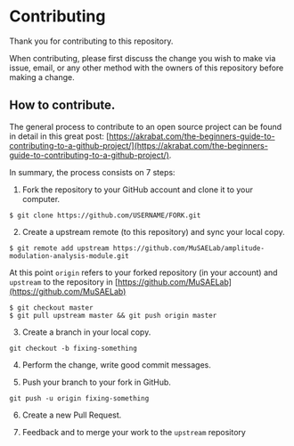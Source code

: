 # Contributing

Thank you for contributing to this repository.

When contributing, please first discuss the change you wish to make via issue, email, or any other method with the owners of this repository before making a change.

## How to contribute.
The general process to contribute to an open source project can be found in detail in this great post: [https://akrabat.com/the-beginners-guide-to-contributing-to-a-github-project/](https://akrabat.com/the-beginners-guide-to-contributing-to-a-github-project/).

In summary, the process consists on 7 steps:

1. Fork the repository to your GitHub account and clone it to your computer.

  ```
  $ git clone https://github.com/USERNAME/FORK.git
  ```

2. Create a upstream remote (to this repository) and sync your local copy.

  ```
  $ git remote add upstream https://github.com/MuSAELab/amplitude-modulation-analysis-module.git
  ```

  At this point `origin` refers to your forked repository (in your account) and `upstream` to the repository in [https://github.com/MuSAELab](https://github.com/MuSAELab)

  ```
  $ git checkout master    
  $ git pull upstream master && git push origin master
  ```
3. Create a branch in your local copy.

  ```
  git checkout -b fixing-something
  ```

4. Perform the change, write good commit messages.

5. Push your branch to your fork in GitHub.

  ```
  git push -u origin fixing-something
  ```

6. Create a new Pull Request.

7. Feedback and to merge your work to the `upstream` repository
